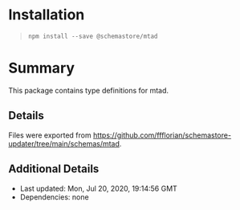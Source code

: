 # Installation
> `npm install --save @schemastore/mtad`

# Summary
This package contains type definitions for mtad.

## Details
Files were exported from https://github.com/ffflorian/schemastore-updater/tree/main/schemas/mtad.

## Additional Details
* Last updated: Mon, Jul 20, 2020, 19:14:56 GMT
* Dependencies: none
